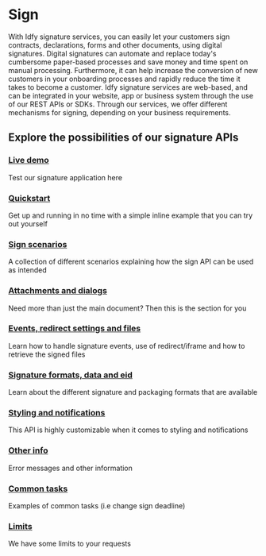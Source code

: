 # Sign

With Idfy signature services, you can easily let your customers sign contracts, declarations, forms and other documents, using digital signatures. Digital signatures can automate and replace today's cumbersome paper-based processes and save money and time spent on manual processing. Furthermore, it can help increase the conversion of new customers in your onboarding processes and rapidly reduce the time it takes to become a customer. Idfy signature services are web-based, and can be integrated in your website, app or business system through the use of our REST APIs or SDKs. Through our services, we offer different mechanisms for signing, depending on your business requirements.

## Explore the possibilities of our signature APIs

### [Live demo](https://idfy.gitbooks.io/docs/api-endpoints/sign/live-demo.html)

Test our signature application here

### [Quickstart ](https://idfy.gitbooks.io/docs/api-endpoints/sign/quickstart.html)

Get up and running in no time with a simple inline example that you can try out yourself

### [Sign scenarios](sign-scenarios/)

A collection of different scenarios explaining how the sign API can be used as intended

### [Attachments and dialogs](attachments-and-dialogs/)

Need more than just the main document? Then this is the section for you

### [Events, redirect settings and files](events-redirect-settings-and-files/)

Learn how to handle signature events, use of redirect/iframe and how to retrieve the signed files

### [Signature formats, data and eid](https://idfy.gitbooks.io/docs/api-endpoints/sign/signature-formats-data-and-eid/)

Learn about the different signature and packaging formats that are available

### [Styling and notifications](styling-and-notifications/)

This API is highly customizable when it comes to styling and notifications

### [Other info](https://github.com/idfy-io/docs/tree/03620e70ee3b7989ed24b6633b4f8de0c17c2f74/api-endpoints/sign/other-information/README.md)

Error messages and other information

### [Common tasks](common-tasks/)

Examples of common tasks \(i.e change sign deadline\)

### [Limits](https://github.com/idfy-io/docs/tree/50b77c8e22a7c475e13087d91d31f1fdd268c74d/sign/limits.md)

We have some limits to your requests

